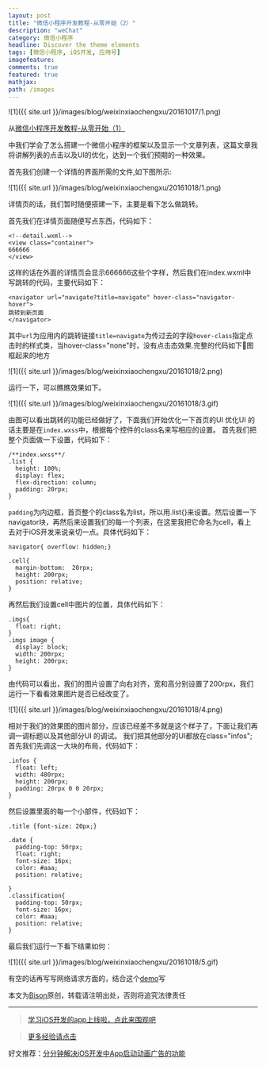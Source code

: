 ```yaml
---
layout: post
title: "微信小程序开发教程-从零开始（2）"
description: "weChat"
category: 微信小程序
headline: Discover the theme elements
tags: [微信小程序, iOS开发, 应用号]
imagefeature: 
comments: true
featured: true
mathjax: 
path: /images
---
```


![1]({{ site.url }}/images/blog/weixinxiaochengxu/20161017/1.png)<br>

从[微信小程序开发教程-从零开始（1）](http://www.jianshu.com/p/ccf40205300f)

中我们学会了怎么搭建一个微信小程序的框架以及显示一个文章列表，这篇文章我将讲解列表的点击以及UI的优化，达到一个我们预期的一种效果。

 首先我们创建一个详情的界面所需的文件,如下图所示:

![1]({{ site.url }}/images/blog/weixinxiaochengxu/20161018/1.png)<br>

详情页的话，我们暂时随便搭建一下，主要是看下怎么做跳转。

首先我们在详情页面随便写点东西，代码如下：


```
<!--detail.wxml-->
<view class="container">
666666
</view>

```

这样的话在外面的详情页会显示666666这些个字样，然后我们在index.wxml中写跳转的代码，主要代码如下：

```
<navigator url="navigate?title=navigate" hover-class="navigator-hover">
跳转到新页面
</navigator>
```


其中`url`为应用内的跳转链接`title=navigate`为传过去的字段`hover-class`指定点击时的样式类，当hover-class="none"时，没有点击态效果.完整的代码如下图框起来的地方

![1]({{ site.url }}/images/blog/weixinxiaochengxu/20161018/2.png)<br>

运行一下，可以瞧瞧效果如下。

![1]({{ site.url }}/images/blog/weixinxiaochengxu/20161018/3.gif)<br>

由图可以看出跳转的功能已经做好了，下面我们开始优化一下首页的UI
优化UI 的话主要是在`index.wxss`中，根据每个控件的class名来写相应的设置。
首先我们把整个页面做一下设置，代码如下：


```
/**index.wxss**/
.list {
  height: 100%;
  display: flex;
  flex-direction: column;
  padding: 20rpx;
}
```

`padding`为内边框，首页整个的class名为list，所以用.list{}来设置。然后设置一下navigator块，再然后来设置我们的每一个列表，在这里我把它命名为cell，看上去对于iOS开发来说亲切一点。具体代码如下：


```
navigator{ overflow: hidden;}

.cell{
  margin-bottom:  20rpx;
  height: 200rpx;
  position: relative;
}
```

再然后我们设置cell中图片的位置，具体代码如下：

```
.imgs{
  float: right;
}
.imgs image { 
  display: block;
  width: 200rpx;
  height: 200rpx;
}
```
由代码可以看出，我们的图片设置了向右对齐，宽和高分别设置了200rpx，我们运行一下看看效果图片是否已经改变了。

![1]({{ site.url }}/images/blog/weixinxiaochengxu/20161018/4.png)<br>

相对于我们的效果图的图片部分，应该已经差不多就是这个样子了，下面让我们再调一调标题以及其他部分UI 的调试。
我们把其他部分的UI都放在class="infos"; 首先我们先调这一大块的布局，代码如下：

```
.infos {
  float: left; 
  width: 480rpx;
  height: 200rpx;
  padding: 20rpx 0 0 20rpx;
}
```
然后设置里面的每一个小部件，代码如下：

```
.title {font-size: 20px;}

.date {
  padding-top: 50rpx;
  float: right;
  font-size: 16px;
  color: #aaa;
  position: relative;

}
.classification{
  padding-top: 50rpx;
  font-size: 16px;
  color: #aaa;
  position: relative;
}

```

最后我们运行一下看下结果如何：

![1]({{ site.url }}/images/blog/weixinxiaochengxu/20161018/5.gif)<br>

有空的话再写写网络请求方面的，结合这个[demo]()写

本文为[Bison](blog.allluckly.cn)原创，转载请注明出处，否则将追究法律责任


----------------------------------------------------------

> [学习iOS开发的app上线啦，点此来围观吧](https://itunes.apple.com/us/app/it-blog-zi-xueios-kai-fa-jin/id1067787090?l=zh&ls=1&mt=8)<br>

> [更多经验请点击](https://allluckly.cn)<br>

好文推荐：[分分钟解决iOS开发中App启动动画广告的功能](https://allluckly.cn/lblaunchimagead/LBLaunchImageAd)<br>

